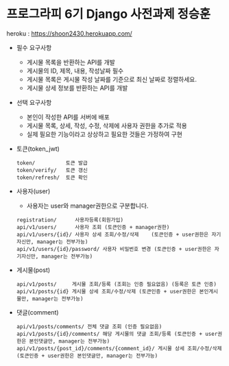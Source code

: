 # 프로그라피 6기 Django 사전과제 정승훈


heroku : https://shoon2430.herokuapp.com/

 * 필수 요구사항
   * 게시물 목록을 반환하는 API를 개발 
   * 게시물의 ID, 제목, 내용, 작성날짜 필수
   * 게시물 목록은 게시물 작성 날짜를 기준으로 최신 날짜로 정렬하세요.
   * 게시물 상세 정보를 반환하는 API를 개발
   
 * 선택 요구사항
   * 본인이 작성한 API를 서버에 배포
   * 게시물 목록, 상세, 작성, 수정, 삭제에 사용자 권한을 추가로 적용
   * 실제 필요한 기능이라고 상상하고 필요한 것들은 가정하여 구현
   
   
  * 토큰(token_jwt)
    ```
    token/          토큰 발급
    token/verify/   토큰 갱신
    token/refresh/  토큰 확인
    ```

  * 사용자(user)
    * 사용자는 user와 manager권한으로 구분합니다. 
    ```
    registration/      사용자등록(회원가입)
    api/v1/users/      사용자 조회 (토큰인증 + manager권한) 
    api/v1/users/{id}/ 사용자 상세 조회/수정/삭제    (토큰인증 + user권한은 자기자신만, manager는 전부가능)
    api/v1/users/{id}/password/ 사용자 비밀번호 변경 (토큰인증 + user권한은 자기자신만, manager는 전부가능)
    ```

  * 게시물(post)
    ```
    api/v1/posts/     게시물 조회/등록 (조회는 인증 필요없음) (등록은 토큰 인증)
    api/v1/posts/{id} 게시물 상세 조회/수정/삭제 (토큰인증 + user권한은 본인게시물만, manager는 전부가능)
    ```

  * 댓글(comment)
    ```
    api/v1/posts/comments/ 전체 댓글 조회 (인증 필요없음)
    api/v1/posts/{id}/comments/ 해당 게시물의 댓글 조회/등록 (토큰인증 + user권한은 본인댓글만, manager는 전부가능)
    api/v1/posts/{post_id}/comments/{comment_id}/ 게시물 상세 조회/수정/삭제 (토큰인증 + user권한은 본인댓글만, manager는 전부가능)
    ```
